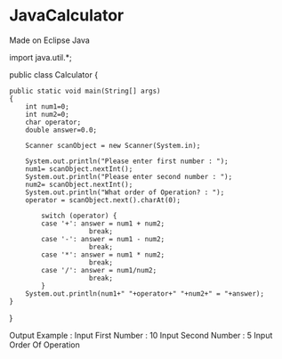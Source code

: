 # JavaCalculator
Made on Eclipse Java


import java.util.*;

public class Calculator {
	
	public static void main(String[] args)
	{
		int num1=0;
		int num2=0;
		char operator;
		double answer=0.0;
		
		Scanner scanObject = new Scanner(System.in);
		
		System.out.println("Please enter first number : ");
		num1= scanObject.nextInt();
		System.out.println("Please enter second number : ");
		num2= scanObject.nextInt();
		System.out.println("What order of Operation? : ");
		operator = scanObject.next().charAt(0);
		
			switch (operator) {
			case '+': answer = num1 + num2;
						break;
			case '-': answer = num1 - num2;
						break;
			case '*': answer = num1 * num2;
						break;
			case '/': answer = num1/num2;
						break;
			}
		System.out.println(num1+" "+operator+" "+num2+" = "+answer);
	}
}


Output Example :
Input First Number : 10
Input Second Number : 5
Input Order Of Operation

